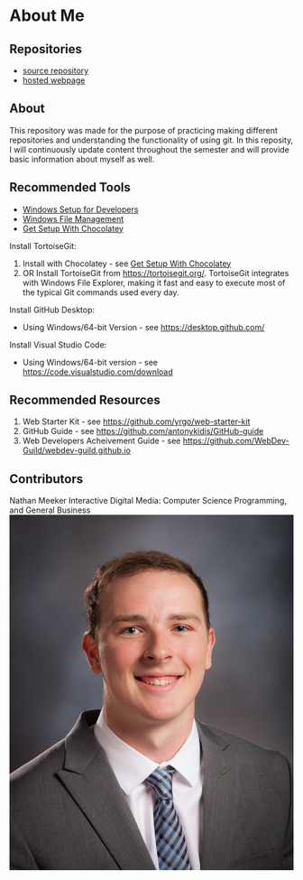 # About Me

## Repositories

- [source repository](https://natem0501.github.io/aboutme/)
- [hosted webpage](https://github.com/Natem0501/aboutme) 

## About

This repository was made for the purpose of practicing making different repositories and understanding the functionality of using git. In this reposity, I will continuously update content throughout the semester and will provide basic information about myself as well. 

## Recommended Tools

- [Windows Setup for Developers](https://github.com/denisecase/windows-setup)
- [Windows File Management](https://github.com/denisecase/windows-file-management)
- [Get Setup With Chocolatey](https://github.com/denisecase/get-setup-with-chocolatey)

Install TortoiseGit: 
1. Install with Chocolatey - see [Get Setup With Chocolatey](https://github.com/denisecase/get-setup-with-chocolatey)
1. OR Install TortoiseGit from <https://tortoisegit.org/>. TortoiseGit integrates with Windows File Explorer, making it fast and easy to execute most of the typical Git commands used every day.

Install GitHub Desktop:
- Using Windows/64-bit Version - see https://desktop.github.com/

Install Visual Studio Code:
- Using Windows/64-bit version - see https://code.visualstudio.com/download

## Recommended Resources

1. Web Starter Kit - see https://github.com/yrgo/web-starter-kit
1. GitHub Guide - see https://github.com/antonykidis/GitHub-guide
1. Web Developers Acheivement Guide - see https://github.com/WebDev-Guild/webdev-guild.github.io 

## Contributors 

Nathan Meeker 
Interactive Digital Media: Computer Science Programming,
and General Business
![Hosted image](https://raw.githubusercontent.com/Natem0501/aboutme/3b994f3c78339c25a2af93663a4f4575e99d2eee/NathanMeekerProfessional.jpg)

